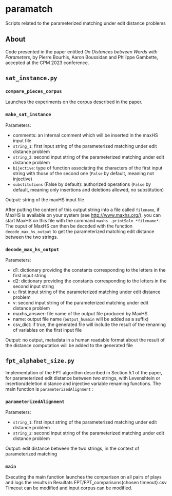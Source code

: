 # paramatch
Scripts related to the parameterized matching under edit distance problems


## About

Code presented in the paper entitled *On Distances between Words with Parameters*, by Pierre Bourhis, Aaron Boussidan and Philippe Gambette, accepted at the CPM 2023 conference.


## `sat_instance.py`

### `compare_pieces_corpus`

Launches the experiments on the corpus described in the paper.

### `make_sat_instance`

Parameters:
* comments: an internal comment which will be inserted in the maxHS input file
* `string_1`: first input string of the parameterized matching under edit distance problem
* `string_2`: second input string of the parameterized matching under edit distance problem
* `bijective`: type of function associating the characters of the first input string with those of the second one (`False` by default, meaning not injective)
* `substitutions` (False by default): authorized operations (`False` by default, meaning only insertions and deletions allowed, no substitution)

Output: string of the maxHS input file

After putting the content of this output string into a file called `filename`, if MaxHS is available on your system (see http://www.maxhs.org/), you can start MaxHS on this file with the command `maxhs -printSoln *filename*`. The ouput of MaxHS can then be decoded with the function `decode_max_hs_output` to get the parameterized matching edit distance between the two strings.

### `decode_max_hs_output`

Parameters:
* d1: dictionary providing the constants corresponding to the letters in the first input string
* d2: dictionary providing the constants corresponding to the letters in the second input string
* u: first input string of the parameterized matching under edit distance problem
* v: second input string of the parameterized matching under edit distance problem
* maxhs_answer: file name of the output file produced by MaxHS
* name: output file name (`output_humain` will be added as a suffix)
* csv_dict: if true, the generated file will include the result of the renaming of variables on the first input file

Output: no output, metadata in a human readable format about the result of the distance computation will be added to the generated file



## `fpt_alphabet_size.py`

Implementation of the FPT algorithm described in Section 5.1 of the paper, for parameterized edit distance between two strings, with Levenshtein or insertion/deletion distance and injective variable renaming functions.
The main function is `parameterizedAlignment` :

### `parameterizedAlignment`

Parameters:
* `string_1`: first input string of the parameterized matching under edit distance problem
* `string_2`: second input string of the parameterized matching under edit distance problem

Output: edit distance between the two strings, in the context of parameterized matching

### `main`
Executing the main function launches the comparison on all pairs of plays and logs the results in Resultats FPT/FPT_comparisons{chosen timeout}.csv
Timeout can be modified and input corpus can be modified.

